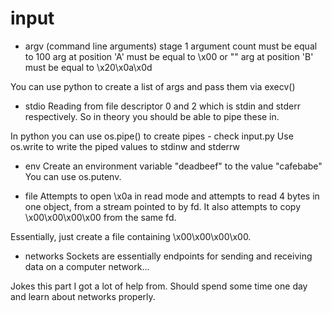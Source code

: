 # input

- argv (command line arguments)
stage 1 argument count must be equal to 100
arg at position 'A' must be equal to \x00 or ""
arg at position 'B' must be equal to \x20\x0a\x0d

You can use python to create a list of args and pass them via
execv()

- stdio 
Reading from file descriptor 0 and 2 which is stdin and stderr 
respectively. So in theory you should be able to pipe these in.

In python you can use os.pipe() to create pipes - check input.py
Use os.write to write the piped values to stdinw and stderrw

- env
Create an environment variable "deadbeef" to the value "cafebabe"
You can use os.putenv.

- file
Attempts to open \x0a in read mode and attempts to read 4 bytes
in one object, from a stream pointed to by fd. It also attempts
to copy  \x00\x00\x00\x00 from the same fd.

Essentially, just create a file containing \x00\x00\x00\x00.

- networks
Sockets are essentially endpoints for sending and receiving data 
on a computer network...

Jokes this part I got a lot of help from. Should spend some time
one day and learn about networks properly.
